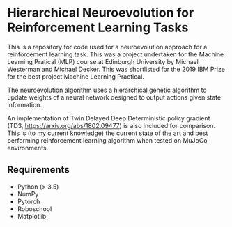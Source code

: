 # Hierarchical Neuroevolution for Reinforcement Learning Tasks

This is a repository for code used for a neuroevolution approach for a reinforcement learning task.
This was a project undertaken for the Machine Learning Pratical (MLP) course at Edinburgh University by Michael Westerman and Michael Decker. This was shortlisted for the 2019 IBM Prize for the best project Machine Learning Practical.

The neuroevolution algorithm uses a hierarchical genetic algorithm to update weights of a neural network designed to output actions given state information.

An implementation of Twin Delayed Deep Deterministic policy gradient (TD3, https://arxiv.org/abs/1802.09477) is also included for comparison. This is (to my current knowledge) the current state of the art and best performing reinforcement learning algorithm when tested on MuJoCo environments. 

## Requirements
 - Python (> 3.5)
 - NumPy
 - Pytorch
 - Roboschool
 - Matplotlib
